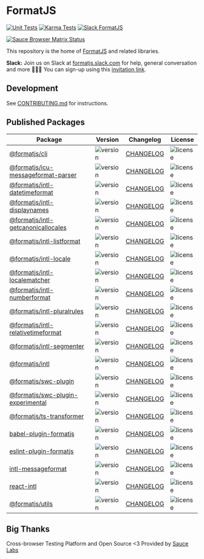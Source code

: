 # FormatJS

[![Unit Tests](https://github.com/formatjs/formatjs/actions/workflows/tests.yml/badge.svg)](https://github.com/formatjs/formatjs/actions/workflows/tests.yml)
[![Karma Tests](https://github.com/formatjs/formatjs/actions/workflows/tests-karma.yml/badge.svg)](https://github.com/formatjs/formatjs/actions/workflows/tests-karma.yml)
[![Slack FormatJS](https://img.shields.io/badge/slack-@formatjs-green.svg?logo=slack)](https://join.slack.com/t/formatjs/shared_invite/enQtNjM2MjM4NjE4ODIxLTMyMWE0YTNhMTlmMzZlNzJlNjEzMWY0YjM2ODUxYjlmNDE2YzQyMDIxZDg3Y2Q5YWNlMzhhYzRiNDk0OGQwNGI)

[![Sauce Browser Matrix Status](https://app.saucelabs.com/browser-matrix/formatjsproject.svg)](https://app.saucelabs.com/u/formatjsproject)

This repository is the home of [FormatJS](http://formatjs.io/) and related libraries.

**Slack:** Join us on Slack at [formatjs.slack.com](https://formatjs.slack.com/) for help, general conversation and more 💬🎊🎉
You can sign-up using this [invitation link](https://join.slack.com/t/formatjs/shared_invite/enQtNjYwMzE4NjM1MDQzLTA5NDE1Y2Y1ZWNiZWI1YTU5MGUxY2M0YjA4NWNhMmU3YTRjZmQ3MTE3NzJmOTAxMWRmYWE1ZTdkMmYzNzA5Y2M).

## Development

See [CONTRIBUTING.md](CONTRIBUTING.md#Development) for instructions.

## Published Packages

| Package                                                                                                | Version                                                                 | Changelog                                                             | License                                                                       |
| ------------------------------------------------------------------------------------------------------ | ----------------------------------------------------------------------- | --------------------------------------------------------------------- | ----------------------------------------------------------------------------- |
| [@formatjs/cli](https://www.npmjs.com/package/@formatjs/cli)                                           | ![version](https://badgen.net/npm/v/@formatjs/cli)                      | [CHANGELOG](packages/cli/CHANGELOG.md)                                | ![license](https://badgen.net/npm/license/@formatjs/cli)                      |
| [@formatjs/icu-messageformat-parser](https://www.npmjs.com/package/@formatjs/icu-messageformat-parser) | ![version](https://badgen.net/npm/v/@formatjs/icu-messageformat-parser) | [CHANGELOG](packages/@formatjs/icu-messageformat-parser/CHANGELOG.md) | ![license](https://badgen.net/npm/license/@formatjs/icu-messageformat-parser) |
| [@formatjs/intl-datetimeformat](https://www.npmjs.com/package/@formatjs/intl-datetimeformat)           | ![version](https://badgen.net/npm/v/@formatjs/intl-datetimeformat)      | [CHANGELOG](packages/intl-datetimeformat/CHANGELOG.md)                | ![license](https://badgen.net/npm/license/@formatjs/intl-datetimeformat)      |
| [@formatjs/intl-displaynames](https://www.npmjs.com/package/@formatjs/intl-displaynames)               | ![version](https://badgen.net/npm/v/@formatjs/intl-displaynames)        | [CHANGELOG](packages/intl-displaynames/CHANGELOG.md)                  | ![license](https://badgen.net/npm/license/@formatjs/intl-displaynames)        |
| [@formatjs/intl-getcanonicallocales](https://www.npmjs.com/package/@formatjs/intl-getcanonicallocales) | ![version](https://badgen.net/npm/v/@formatjs/intl-getcanonicallocales) | [CHANGELOG](packages/intl-getcanonicallocales/CHANGELOG.md)           | ![license](https://badgen.net/npm/license/@formatjs/intl-getcanonicallocales) |
| [@formatjs/intl-listformat](https://www.npmjs.com/package/@formatjs/intl-listformat)                   | ![version](https://badgen.net/npm/v/@formatjs/intl-listformat)          | [CHANGELOG](packages/intl-listformat/CHANGELOG.md)                    | ![license](https://badgen.net/npm/license/@formatjs/intl-listformat)          |
| [@formatjs/intl-locale](https://www.npmjs.com/package/@formatjs/intl-locale)                           | ![version](https://badgen.net/npm/v/@formatjs/intl-locale)              | [CHANGELOG](packages/intl-locale/CHANGELOG.md)                        | ![license](https://badgen.net/npm/license/@formatjs/intl-locale)              |
| [@formatjs/intl-localematcher](https://www.npmjs.com/package/@formatjs/intl-localematcher)             | ![version](https://badgen.net/npm/v/@formatjs/intl-localematcher)       | [CHANGELOG](packages/intl-localematcher/CHANGELOG.md)                 | ![license](https://badgen.net/npm/license/@formatjs/intl-localematcher)       |
| [@formatjs/intl-numberformat](https://www.npmjs.com/package/@formatjs/intl-numberformat)               | ![version](https://badgen.net/npm/v/@formatjs/intl-numberformat)        | [CHANGELOG](packages/intl-numberformat/CHANGELOG.md)                  | ![license](https://badgen.net/npm/license/@formatjs/intl-numberformat)        |
| [@formatjs/intl-pluralrules](https://www.npmjs.com/package/@formatjs/intl-pluralrules)                 | ![version](https://badgen.net/npm/v/@formatjs/intl-pluralrules)         | [CHANGELOG](packages/intl-pluralrules/CHANGELOG.md)                   | ![license](https://badgen.net/npm/license/@formatjs/intl-pluralrules)         |
| [@formatjs/intl-relativetimeformat](https://www.npmjs.com/package/@formatjs/intl-relativetimeformat)   | ![version](https://badgen.net/npm/v/@formatjs/intl-relativetimeformat)  | [CHANGELOG](packages/intl-relativetimeformat/CHANGELOG.md)            | ![license](https://badgen.net/npm/license/@formatjs/intl-relativetimeformat)  |
| [@formatjs/intl-segmenter](https://www.npmjs.com/package/@formatjs/intl-segmenter)                     | ![version](https://badgen.net/npm/v/@formatjs/intl-segmenter)           | [CHANGELOG](packages/intl-segmenter/CHANGELOG.md)                     | ![license](https://badgen.net/npm/license/@formatjs/intl-segmenter)           |
| [@formatjs/intl](https://www.npmjs.com/package/@formatjs/intl)                                         | ![version](https://badgen.net/npm/v/@formatjs/intl)                     | [CHANGELOG](packages/intl/CHANGELOG.md)                               | ![license](https://badgen.net/npm/license/@formatjs/intl)                     |
| [@formatjs/swc-plugin](https://www.npmjs.com/package/@formatjs/swc-plugin)                             | ![version](https://badgen.net/npm/v/@formatjs/swc-plugin)               | [CHANGELOG](packages/swc-plugin/CHANGELOG.md)                         | ![license](https://badgen.net/npm/license/@formatjs/swc-plugin)               |
| [@formatjs/swc-plugin-experimental](https://www.npmjs.com/package/@formatjs/swc-plugin-experimental)   | ![version](https://badgen.net/npm/v/@formatjs/swc-plugin-experimental)  | [CHANGELOG](packages/swc-plugin-experimental/CHANGELOG.md)            | ![license](https://badgen.net/npm/license/@formatjs/swc-plugin-experimental)  |
| [@formatjs/ts-transformer](https://www.npmjs.com/package/@formatjs/ts-transformer)                     | ![version](https://badgen.net/npm/v/@formatjs/ts-transformer)           | [CHANGELOG](packages/ts-transformer/CHANGELOG.md)                     | ![license](https://badgen.net/npm/license/@formatjs/ts-transformer)           |
| [babel-plugin-formatjs](https://www.npmjs.com/package/babel-plugin-formatjs)                           | ![version](https://badgen.net/npm/v/babel-plugin-formatjs)              | [CHANGELOG](packages/babel-plugin-formatjs/CHANGELOG.md)              | ![license](https://badgen.net/npm/license/babel-plugin-formatjs)              |
| [eslint-plugin-formatjs](https://www.npmjs.com/package/eslint-plugin-formatjs)                         | ![version](https://badgen.net/npm/v/eslint-plugin-formatjs)             | [CHANGELOG](packages/eslint-plugin-formatjs/CHANGELOG.md)             | ![license](https://badgen.net/npm/license/eslint-plugin-formatjs)             |
| [intl-messageformat](https://www.npmjs.com/package/intl-messageformat)                                 | ![version](https://badgen.net/npm/v/intl-messageformat)                 | [CHANGELOG](packages/intl-messageformat/CHANGELOG.md)                 | ![license](https://badgen.net/npm/license/intl-messageformat)                 |
| [react-intl](https://www.npmjs.com/package/react-intl)                                                 | ![version](https://badgen.net/npm/v/react-intl)                         | [CHANGELOG](packages/react-intl/CHANGELOG.md)                         | ![license](https://badgen.net/npm/license/react-intl)                         |
| [@formatjs/utils](https://www.npmjs.com/package/@formatjs/utils)                                       | ![version](https://badgen.net/npm/v/@formatjs/utils)                    | [CHANGELOG](packages/utils/CHANGELOG.md)                              | ![license](https://badgen.net/npm/license/@formatjs/utils)                    |

## Big Thanks

Cross-browser Testing Platform and Open Source <3 Provided by [Sauce Labs][saucelabs]

[lerna]: https://lerna.js.org/
[saucelabs]: https://saucelabs.com
